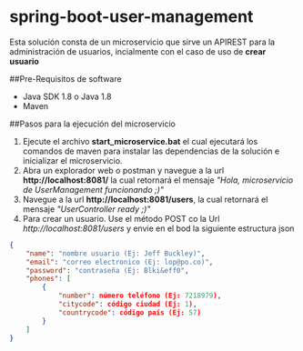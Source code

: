 # spring-boot-user-management
Esta solución consta de un microservicio que sirve un APIREST para la administración de usuarios, incialmente con el caso de uso de **crear usuario**

##Pre-Requisitos de software
* Java SDK 1.8 o Java 1.8
* Maven

##Pasos para la ejecución del microservicio
1. Ejecute el archivo **start_microservice.bat** el cual ejecutará los comandos de maven para instalar las dependencias de la solución e inicializar el microservicio.
2. Abra un explorador web o postman y navegue a la url **http://localhost:8081/** la cual retornará el mensaje *"Hola, microservicio de UserManagement funcionando ;)"*
3. Navegue a la url **http://localhost:8081/users**, la cual retornará el mensaje *"UserController ready ;)"*
4. Para crear un usuario. Use el método POST co la Url *http://localhost:8081/users* y envie en el bod la siguiente estructura json
```json
{
    "name": "nombre usuario (Ej: Jeff Buckley)",
    "email": "correo electronico (Ej: lop@po.co)",
    "password": "contraseña (Ej: Blki&eff0",
    "phones": [
        {
            "number": número teléfono (Ej: 7218979),
            "citycode": código ciudad (Ej: 1),
            "countrycode": código país (Ej: 57)
        }
    ]
}